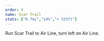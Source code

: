 ```yaml
---
order: 4
name: Scar Trail
stats: ["0.7mi","14%","+ 525ft"]
---
```

Run Scar Trail to Air Line, turn left on Air Line.